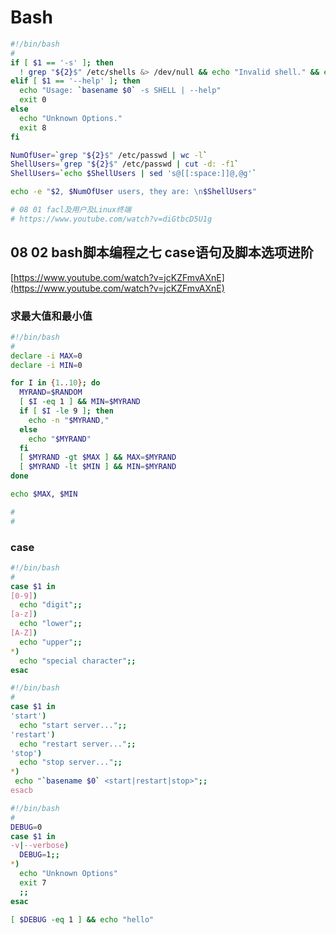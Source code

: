 # Bash



```bash
#!/bin/bash
#
if [ $1 == '-s' ]; then
  ! grep "${2}$" /etc/shells &> /dev/null && echo "Invalid shell." && exit 7
elif [ $1 == '--help' ]; then
  echo "Usage: `basename $0` -s SHELL | --help"
  exit 0
else
  echo "Unknown Options."
  exit 8
fi

NumOfUser=`grep "${2}$" /etc/passwd | wc -l`
ShellUsers=`grep "${2}$" /etc/passwd | cut -d: -f1`
ShellUsers=`echo $ShellUsers | sed 's@[[:space:]]@,@g'`

echo -e "$2, $NumOfUser users, they are: \n$ShellUsers"

# 08 01 facl及用户及Linux终端
# https://www.youtube.com/watch?v=diGtbcD5U1g
```



## 08 02 bash脚本编程之七 case语句及脚本选项进阶

[https://www.youtube.com/watch?v=jcKZFmvAXnE](https://www.youtube.com/watch?v=jcKZFmvAXnE)

### 求最大值和最小值

```bash
#!/bin/bash
#
declare -i MAX=0
declare -i MIN=0

for I in {1..10}; do
  MYRAND=$RANDOM
  [ $I -eq 1 ] && MIN=$MYRAND
  if [ $I -le 9 ]; then
    echo -n "$MYRAND,"
  else
    echo "$MYRAND"
  fi
  [ $MYRAND -gt $MAX ] && MAX=$MYRAND
  [ $MYRAND -lt $MIN ] && MIN=$MYRAND
done

echo $MAX, $MIN

# 
# 
```

### case

```bash
#!/bin/bash
#
case $1 in
[0-9])
  echo "digit";;
[a-z])
  echo "lower";;
[A-Z])
  echo "upper";;
*)
  echo "special character";;
esac

```



```bash
#!/bin/bash
#
case $1 in
'start')
  echo "start server...";;
'restart')
  echo "restart server...";;
'stop')
  echo "stop server...";;
*)
 echo "`basename $0` <start|restart|stop>";;
esacb
```



```bash
#!/bin/bash
#
DEBUG=0
case $1 in
-v|--verbose)
  DEBUG=1;;
*)
  echo "Unknown Options"
  exit 7
  ;;
esac

[ $DEBUG -eq 1 ] && echo "hello"
```


